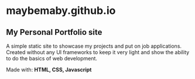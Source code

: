 # maybemaby.github.io

## My Personal Portfolio site
A simple static site to showcase my projects and put on job applications. Created without any UI frameworks to keep it very light and show the ability to do the basics of web development.

Made with: **HTML, CSS, Javascript**
